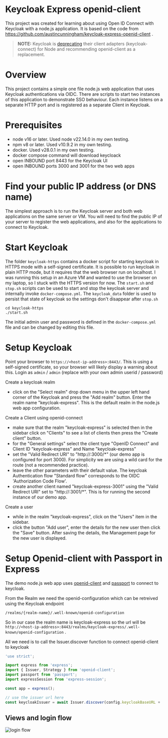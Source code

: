 
# Keycloak Express openid-client

This project was created for learning about using Open ID Connect with Keycloak with a node.js application. 
It is based on the code from https://github.com/austincunningham/keycloak-express-openid-client .

>**NOTE:** Keycloak is [deprecating](https://www.keycloak.org/2022/02/adapter-d**eprecation) their client adapters (keycloak-connect) for Node and recommending openid-client as a replacement.
>

# Overview
This project contains a simple one file node.js web application that uses Keycloak authentications via OIDC.
There are scripts to start two instances of this application to demonstrate SSO behaviour.
Each instance listens on a separate HTTP port and is registered as a separate Client in Keycloak. 

# Prerequisites
- node v16 or later. Used node v22.14.0 in my own testing.
- npm v8 or later. Used v10.9.2 in my own testing.
- docker. Used v28.0.1 in my own testing.
- docker compose command will download keycloack
- open INBOUND port 8443 for the Keycloak UI
- open INBOUND ports 3000 and 3001 for the two web apps 

# Find your public IP address (or DNS name)
The simplest approach is to run the Keycloak server and both web applications on the same server or VM.
You will need to find the public IP of your server to register the web applications, and also for the applications to connect to Keycloak.
  
# Start Keycloak
The folder `keycloak-https` contains a docker script for starting keycloak in HTTPS mode with a self-signed certificate.
It is possible to run keycloak in plain HTTP mode, but it requires that the web browser run on localhost.
I was running this setup in an Azure VM and wanted to use the browser on my laptop, so I stuck with the HTTPS version for now.
The `start.sh` and `stop.sh` scripts can be used to start and stop the keycloak server and internally invoke `docker-compose.yml`.
The `keycloak_data` folder is used to persist that state of keycloak so the settings don't disappear after `stop.sh`

```
cd keycloak-https
./start.sh
```

The initial admin user and password is defined in the `docker-compose.yml` file and can be changed by editing this file.

# Setup Keycloak
Point your browser to `https://<host-ip-address>:8443/`.
This is using a self-signed certificate, so your browser will likely display a warning about this.
Login as `admin` / `admin` (replace with your own admin userid / password)

Create a keycloak realm
* click on the "Select realm" drop down menu in the upper left hand corner of the Keycloak and press the "Add realm" button. Enter the realm name "keycloak-express". This is the default realm in the node.js web app configuration. 

Create a Client using openid-connect
* make sure that the realm "keycloak-express" is selected then in the sidebar click on "Clients" to see a list of clients then press the "Create client" button.
* for the "General settings" select the client type "OpenID Connect" and Client ID "keycloak-express" and Name "keycloak-express"
* set the "Valid Redirect URI" to "http://<host-ip-address>:3000/*" (our demo app is configured for port 3000). For simplicity we are using a wild card for the route (not a recommended practice).
* leave the other parameters with their default value. The keycloak Authentication flow "Standard flow" corresponds to the OIDC 'Authorization Code Flow'.
* create another client named "keycloak-express-3001" using the "Valid Redirect URI" set to "http://<host-ip-address>:3001/*". This is for running the second instance of our demo app.

Create a user 
* while in the realm "keycloak-express", click on the "Users" item in the sidebar.
* click the button "Add user", enter the details for the new user then click the "Save" button. After saving the details, the Management page for the new user is displayed.

# Setup Openid-client with Passport in Express

The demo node.js web app uses [openid-client](https://www.npmjs.com/package/openid-client) and [passport](https://www.npmjs.com/package/passport) to connect to keycloak.

From the Realm we need the openid-configuration which can be retreived using the Keycloak endpoint 
```
/realms/{realm-name}/.well-known/openid-configuration
```
So in our case the realm name is keycloak-express so the url will be `http://<host-ip-address>:8443/realms/keycloak-express/.well-known/openid-configuration` .

All we need is to call the Issuer.discover function to connect openid-client to keycloak

```js
'use strict';

import express from 'express';
import { Issuer, Strategy } from 'openid-client';
import passport from 'passport';
import expressSession from 'express-session';

const app = express();

// use the issuer url here
const keycloakIssuer = await Issuer.discover(config.keycloakBaseURL + 'realms/keycloak-express');

```

## Views and login flow

![login flow](https://dev-to-uploads.s3.amazonaws.com/uploads/articles/auslqsikfxvsfvkp1lz4.gif)

